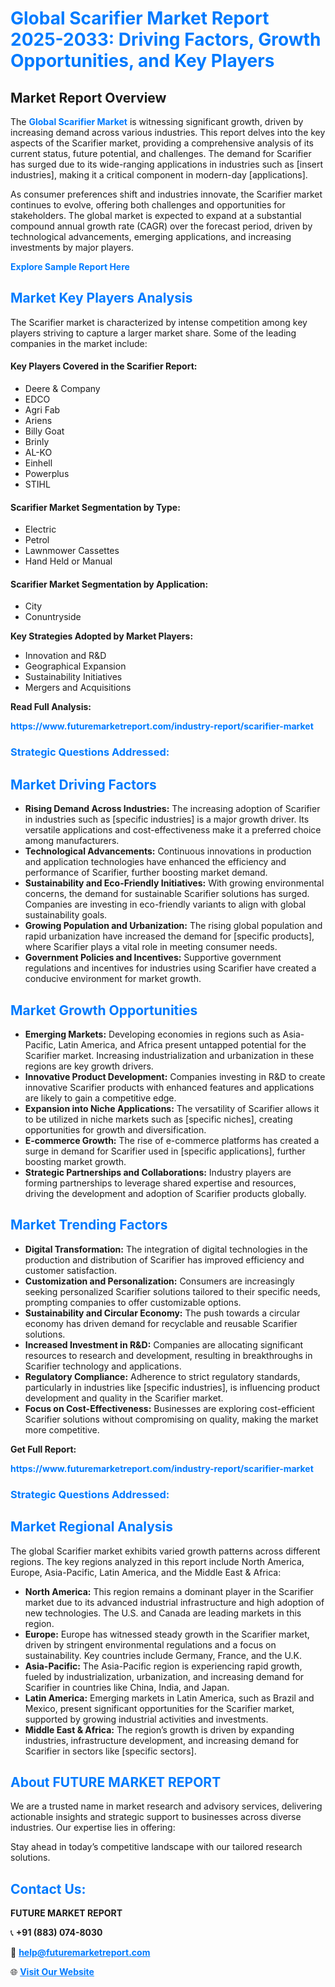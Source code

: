 <h1 style="color: #007BFF;">Global Scarifier Market Report 2025-2033: Driving Factors, Growth Opportunities, and Key Players</h1>

<section id="overview">
<h2>Market Report Overview</h2>
<p>The <a href="https://www.futuremarketreport.com/industry-report/scarifier-market" style="color: #007BFF; text-decoration: none;"><strong>Global Scarifier Market</strong></a> is witnessing significant growth, driven by increasing demand across various industries. This report delves into the key aspects of the Scarifier market, providing a comprehensive analysis of its current status, future potential, and challenges. The demand for Scarifier has surged due to its wide-ranging applications in industries such as [insert industries], making it a critical component in modern-day [applications].</p>
<p>As consumer preferences shift and industries innovate, the Scarifier market continues to evolve, offering both challenges and opportunities for stakeholders. The global market is expected to expand at a substantial compound annual growth rate (CAGR) over the forecast period, driven by technological advancements, emerging applications, and increasing investments by major players.</p>
</section>

<section id="overview">
<p><a href="https://www.futuremarketreport.com/request-sample/reportId=52585" style="color: #007BFF; text-decoration: none;"><strong>Explore Sample Report Here</strong></a></p>
</section>

<section id="key-players">
<h2 style="color: #007BFF;">Market Key Players Analysis</h2>
<p>The Scarifier market is characterized by intense competition among key players striving to capture a larger market share. Some of the leading companies in the market include:</p>
<h4>Key Players Covered in the Scarifier Report:</h4>
<ul><li>Deere &amp; Company</li><li>EDCO</li><li>Agri Fab</li><li>Ariens</li><li>Billy Goat</li><li>Brinly</li><li>AL-KO</li><li>Einhell</li><li>Powerplus</li><li>STIHL</li></ul>
<h4>Scarifier Market Segmentation by Type:</h4>
<ul><li>Electric</li><li>Petrol</li><li>Lawnmower Cassettes</li><li>Hand Held or Manual</li></ul>

<h4>Scarifier Market Segmentation by Application:</h4>
<ul><li>City</li><li>Conuntryside</li></ul>
<p><strong>Key Strategies Adopted by Market Players:</strong></p>
<ul>
<li>Innovation and R&D</li>
<li>Geographical Expansion</li>
<li>Sustainability Initiatives</li>
<li>Mergers and Acquisitions</li>
</ul>
</section>

<section>
<p><strong>Read Full Analysis: </strong></p><a href="https://www.futuremarketreport.com/industry-report/scarifier-market" style="color: #007BFF; text-decoration: none;"><strong>https://www.futuremarketreport.com/industry-report/scarifier-market</strong></a>
<h3 style="color: #007BFF;">Strategic Questions Addressed:</h3>
</section>

<section id="driving-factors">
<h2 style="color: #007BFF;">Market Driving Factors</h2>
<ul>
<li><strong>Rising Demand Across Industries:</strong> The increasing adoption of Scarifier in industries such as [specific industries] is a major growth driver. Its versatile applications and cost-effectiveness make it a preferred choice among manufacturers.</li>
<li><strong>Technological Advancements:</strong> Continuous innovations in production and application technologies have enhanced the efficiency and performance of Scarifier, further boosting market demand.</li>
<li><strong>Sustainability and Eco-Friendly Initiatives:</strong> With growing environmental concerns, the demand for sustainable Scarifier solutions has surged. Companies are investing in eco-friendly variants to align with global sustainability goals.</li>
<li><strong>Growing Population and Urbanization:</strong> The rising global population and rapid urbanization have increased the demand for [specific products], where Scarifier plays a vital role in meeting consumer needs.</li>
<li><strong>Government Policies and Incentives:</strong> Supportive government regulations and incentives for industries using Scarifier have created a conducive environment for market growth.</li>
</ul>
</section>

<section id="growth-opportunities">
<h2 style="color: #007BFF;">Market Growth Opportunities</h2>
<ul>
<li><strong>Emerging Markets:</strong> Developing economies in regions such as Asia-Pacific, Latin America, and Africa present untapped potential for the Scarifier market. Increasing industrialization and urbanization in these regions are key growth drivers.</li>
<li><strong>Innovative Product Development:</strong> Companies investing in R&D to create innovative Scarifier products with enhanced features and applications are likely to gain a competitive edge.</li>
<li><strong>Expansion into Niche Applications:</strong> The versatility of Scarifier allows it to be utilized in niche markets such as [specific niches], creating opportunities for growth and diversification.</li>
<li><strong>E-commerce Growth:</strong> The rise of e-commerce platforms has created a surge in demand for Scarifier used in [specific applications], further boosting market growth.</li>
<li><strong>Strategic Partnerships and Collaborations:</strong> Industry players are forming partnerships to leverage shared expertise and resources, driving the development and adoption of Scarifier products globally.</li>
</ul>
</section>

<section id="trending-factors">
<h2 style="color: #007BFF;">Market Trending Factors</h2>
<ul>
<li><strong>Digital Transformation:</strong> The integration of digital technologies in the production and distribution of Scarifier has improved efficiency and customer satisfaction.</li>
<li><strong>Customization and Personalization:</strong> Consumers are increasingly seeking personalized Scarifier solutions tailored to their specific needs, prompting companies to offer customizable options.</li>
<li><strong>Sustainability and Circular Economy:</strong> The push towards a circular economy has driven demand for recyclable and reusable Scarifier solutions.</li>
<li><strong>Increased Investment in R&D:</strong> Companies are allocating significant resources to research and development, resulting in breakthroughs in Scarifier technology and applications.</li>
<li><strong>Regulatory Compliance:</strong> Adherence to strict regulatory standards, particularly in industries like [specific industries], is influencing product development and quality in the Scarifier market.</li>
<li><strong>Focus on Cost-Effectiveness:</strong> Businesses are exploring cost-efficient Scarifier solutions without compromising on quality, making the market more competitive.</li>
</ul>
</section>

<section>
<p><strong>Get Full Report: </strong></p><a href="https://www.futuremarketreport.com/industry-report/scarifier-market" style="color: #007BFF; text-decoration: none;"><strong>https://www.futuremarketreport.com/industry-report/scarifier-market</strong></a>
<h3 style="color: #007BFF;">Strategic Questions Addressed:</h3>
</section>


<section id="regional-analysis">
<h2 style="color: #007BFF;">Market Regional Analysis</h2>
<p>The global Scarifier market exhibits varied growth patterns across different regions. The key regions analyzed in this report include North America, Europe, Asia-Pacific, Latin America, and the Middle East & Africa:</p>
<ul>
<li><strong>North America:</strong> This region remains a dominant player in the Scarifier market due to its advanced industrial infrastructure and high adoption of new technologies. The U.S. and Canada are leading markets in this region.</li>
<li><strong>Europe:</strong> Europe has witnessed steady growth in the Scarifier market, driven by stringent environmental regulations and a focus on sustainability. Key countries include Germany, France, and the U.K.</li>
<li><strong>Asia-Pacific:</strong> The Asia-Pacific region is experiencing rapid growth, fueled by industrialization, urbanization, and increasing demand for Scarifier in countries like China, India, and Japan.</li>
<li><strong>Latin America:</strong> Emerging markets in Latin America, such as Brazil and Mexico, present significant opportunities for the Scarifier market, supported by growing industrial activities and investments.</li>
<li><strong>Middle East & Africa:</strong> The region’s growth is driven by expanding industries, infrastructure development, and increasing demand for Scarifier in sectors like [specific sectors].</li>
</ul>
</section>

<footer>
<h2 style="color: #007BFF;">About FUTURE MARKET REPORT</h2>
<p>We are a trusted name in market research and advisory services, delivering actionable insights and strategic support to businesses across diverse industries. Our expertise lies in offering:</p>

<p>Stay ahead in today’s competitive landscape with our tailored research solutions.</p>

<h2 style="color: #007BFF;">Contact Us:</h2>
<p><strong>FUTURE MARKET REPORT</strong></p>
<p>📞 <strong>+91 (883) 074-8030</strong></p>
<p>📧 <strong><a href="mailto:help@futuremarketreport.com" style="color: #007BFF;">help@futuremarketreport.com</a></strong></p>
<p>🌐 <strong><a href="https://www.futuremarketreport.com/" style="color: #007BFF;">Visit Our Website</a></strong></p>
</footer>